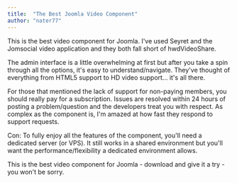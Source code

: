 ```yaml
---
title:  "The Best Joomla Video Component"
author: "nater77"
---
```

This is the best video component for Joomla. I've used Seyret and the Jomsocial video application and they both fall short of hwdVideoShare.

The admin interface is a little overwhelming at first but after you take a spin through all the options, it's easy to understand/navigate. They've thought of everything from HTML5 support to HD video support... it's all there.

For those that mentioned the lack of support for non-paying members, you should really pay for a subscription. Issues are resolved within 24 hours of posting a problem/question and the developers treat you with respect. As complex as the component is, I'm amazed at how fast they respond to support requests.

Con: To fully enjoy all the features of the component, you'll need a dedicated server (or VPS). It still works in a shared environment but you'll want the performance/flexibility a dedicated environment allows.

This is the best video component for Joomla - download and give it a try - you won't be sorry.